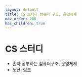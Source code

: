 ```yaml
---
layout: default
title: CS 스터디 컴퓨터 구조, 운영체제
nav_order: 200
has_children: true
---
```


# CS 스터디

- 혼자 공부하는 컴퓨터구조, 운영체제
- 노션: [링크](https://www.notion.so/a6c0516ca3344261bc4a72b9a0b30b2f?v=26f7624d59ba4133a1910cb4939b2206)
